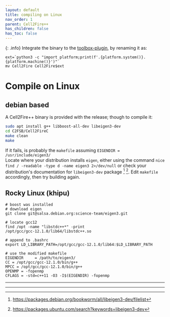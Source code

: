 ```yaml
---
layout: default
title: compiling on Linux
nav_order: 1
parent: Cell2Fire++
has_children: false
has_toc: false
---
```

{: .info}
Integrate the binary to the [toolbox-plugin], by renaming it as:
```
ext=`python3 -c "import platform;print(f'.{platform.system()}.{platform.machine()}')"`
mv Cell2Fire Cell2Fire$ext
```

# Compile on Linux
## debian based
A Cell2Fire++ binary is provided with the release; though to compile it:
```bash
sudo apt install g++ libboost-all-dev libeigen3-dev
cd C2FSB/Cell2FireC
make clean
make 
```  
If it fails, is probably the `makefile` assuming `EIGENDIR = /usr/include/eigen3/`  
Locate where your distribution installs `eigen`, either using the command `nice find / -readable -type d -name eigen3 2>/dev/null` or check your distribution's documentation for `libeigen3-dev` package [^1] [^2]. Edit `makefile` accordingly, then try building again. 

## Rocky Linux (khipu)
```
# boost was installed
# download eigen
git clone git@salsa.debian.org:science-team/eigen3.git

# locate gcc12
find /opt -name "libstdc++*" -print
/opt/gcc/gcc-12.1.0/lib64/libstdc++.so

# append to .bashrc
export LD_LIBRARY_PATH=/opt/gcc/gcc-12.1.0/lib64:$LD_LIBRARY_PATH

# use the modified makefile
EIGENDIR     = /path/to/eigen3/
CC = /opt/gcc/gcc-12.1.0/bin/g++
MPCC = /opt/gcc/gcc-12.1.0/bin/g++
OPENMP = -fopenmp
CFLAGS = -std=c++11 -O3 -I$(EIGENDIR) -fopenmp
```

----

[^1]: https://packages.debian.org/bookworm/all/libeigen3-dev/filelist
[^2]: https://packages.ubuntu.com/search?keywords=libeigen3-dev

----
[toolbox-plugin]: ../../docs/qgis-toolbox/README.html
